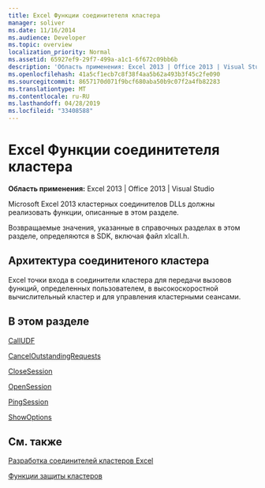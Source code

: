 ```yaml
---
title: Excel Функции соединитетеля кластера
manager: soliver
ms.date: 11/16/2014
ms.audience: Developer
ms.topic: overview
localization_priority: Normal
ms.assetid: 65927ef9-29f7-499a-a1c1-6f672c09bb6b
description: 'Область применения: Excel 2013 | Office 2013 | Visual Studio'
ms.openlocfilehash: 41a5cf1ecb7c8f38f4aa5b62a493b3f45c2fe090
ms.sourcegitcommit: 8657170d071f9bcf680aba50b9c07f2a4fb82283
ms.translationtype: MT
ms.contentlocale: ru-RU
ms.lasthandoff: 04/28/2019
ms.locfileid: "33408588"
---
```

# <a name="excel-cluster-connector-functions"></a>Excel Функции соединитетеля кластера

 **Область применения:** Excel 2013 | Office 2013 | Visual Studio 
  
Microsoft Excel 2013 кластерных соединителов DLLs должны реализовать функции, описанные в этом разделе.
  
Возвращаемые значения, указанные в справочных разделах в этом разделе, определяются в SDK, включая файл xlcall.h.
  
## <a name="cluster-connector-architecture"></a>Архитектура соединитеного кластера

Excel точки входа в соединители кластера для передачи вызовов функций, определенных пользователем, в высокоскоростной вычислительный кластер и для управления кластерными сеансами.
  
## <a name="in-this-section"></a>В этом разделе

[CallUDF](calludf.md)
  
[CancelOutstandingRequests](canceloutstandingrequests.md)
  
[CloseSession](closesession.md)
  
[OpenSession](opensession.md)
  
[PingSession](pingsession.md)
  
[ShowOptions](showoptions.md)
  
## <a name="see-also"></a>См. также



[Разработка соединителей кластеров Excel](developing-excel-cluster-connectors.md)
  
[Функции защиты кластеров](cluster-safe-functions.md)

